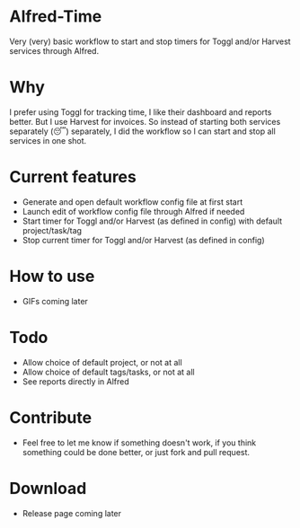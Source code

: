 # Alfred-Time

Very (very) basic workflow to start and stop timers for Toggl and/or Harvest services through Alfred.

# Why

I prefer using Toggl for tracking time, I like their dashboard and reports better. But I use Harvest for invoices. So instead of starting both services separately (😴) separately, I did the workflow so I can start and stop all services in one shot.

# Current features

* Generate and open default workflow config file at first start
* Launch edit of workflow config file through Alfred if needed
* Start timer for Toggl and/or Harvest (as defined in config) with default project/task/tag
* Stop current timer for Toggl and/or Harvest (as defined in config)

# How to use

* GIFs coming later

# Todo

* Allow choice of default project, or not at all
* Allow choice of default tags/tasks, or not at all
* See reports directly in Alfred

# Contribute

* Feel free to let me know if something doesn't work, if you think something could be done better, or just fork and pull request.

# Download

* Release page coming later